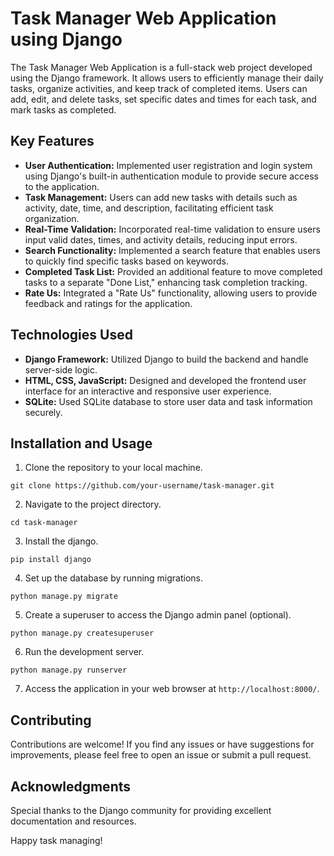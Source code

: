 # Task Manager Web Application using Django

The Task Manager Web Application is a full-stack web project developed using the Django framework. It allows users to efficiently manage their daily tasks, organize activities, and keep track of completed items. Users can add, edit, and delete tasks, set specific dates and times for each task, and mark tasks as completed.

## Key Features

- **User Authentication:** Implemented user registration and login system using Django's built-in authentication module to provide secure access to the application.
- **Task Management:** Users can add new tasks with details such as activity, date, time, and description, facilitating efficient task organization.
- **Real-Time Validation:** Incorporated real-time validation to ensure users input valid dates, times, and activity details, reducing input errors.
- **Search Functionality:** Implemented a search feature that enables users to quickly find specific tasks based on keywords.
- **Completed Task List:** Provided an additional feature to move completed tasks to a separate "Done List," enhancing task completion tracking.
- **Rate Us:** Integrated a "Rate Us" functionality, allowing users to provide feedback and ratings for the application.

## Technologies Used

- **Django Framework:** Utilized Django to build the backend and handle server-side logic.
- **HTML, CSS, JavaScript:** Designed and developed the frontend user interface for an interactive and responsive user experience.
- **SQLite:** Used SQLite database to store user data and task information securely.

## Installation and Usage

1. Clone the repository to your local machine.

```
git clone https://github.com/your-username/task-manager.git
```

2. Navigate to the project directory.

```
cd task-manager
```

3. Install the django.

```
pip install django
```

4. Set up the database by running migrations.

```
python manage.py migrate
```

5. Create a superuser to access the Django admin panel (optional).

```
python manage.py createsuperuser
```

6. Run the development server.

```
python manage.py runserver
```

7. Access the application in your web browser at `http://localhost:8000/`.

## Contributing

Contributions are welcome! If you find any issues or have suggestions for improvements, please feel free to open an issue or submit a pull request.

## Acknowledgments

Special thanks to the Django community for providing excellent documentation and resources.

Happy task managing!
